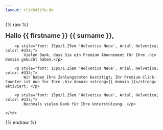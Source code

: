 ```yaml
---
layout: click4life-de
---
```


{% raw %}
<tr width="100%" itemscope itemtype="http://schema.org/EmailMessage">
    <td valign="top" align="left" style="background:#fff; padding: 40px;" itemprop="action" itemscope itemtype="http://schema.org/ViewAction">
        <h1 style="font-size: 20px; margin: 0; color: #333;">
            Hallo {{ firstname }} {{ surname }}, </h1>

        <p style="font: 15px/1.25em 'Helvetica Neue', Arial, Helvetica; color: #333;">
            Vielen Dank, dass Sie ein Premium Abonnement für Ihre .hiv Domain gebucht haben.</p>

        <p style="font: 15px/1.25em 'Helvetica Neue', Arial, Helvetica; color: #333;">
            Wir haben Ihre Zahlungsdaten bestätigt; Ihr Premium Click-Counter ist nun für Ihre .hiv domain <strong>{{ domain }}</strong> aktiviert. </p>

        <p style="font: 15px/1.25em 'Helvetica Neue', Arial, Helvetica; color: #333;">
            Nochmals vielen Dank für Ihre Unterstützung. </p>

    </td>
</tr>
{% endraw %}
